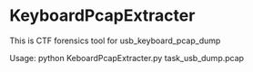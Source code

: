# KeyboardPcapExtracter
This is CTF forensics tool for usb_keyboard_pcap_dump

Usage:
python KeboardPcapExtracter.py task_usb_dump.pcap
